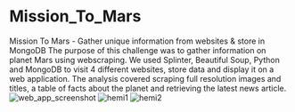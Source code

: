 # Mission_To_Mars
Mission To Mars - Gather unique information from websites &amp; store in MongoDB
The purpose of this challenge was to gather information on planet Mars using webscraping. We used Splinter, Beautiful Soup, Python and MongoDB to visit 4 different websites, store data and display it on a web application. The analysis covered scraping full resolution images and titles, a table of facts about the planet and retrieving the latest news article.
![web_app_screenshot](https://user-images.githubusercontent.com/106286533/183313483-407b6122-7f9d-453b-80eb-6c7fd04ff10f.png)
![hemi1](https://user-images.githubusercontent.com/106286533/183313528-4c98c4a8-f65d-491b-a321-7daf8e2b0416.png)
![hemi2](https://user-images.githubusercontent.com/106286533/183313531-37836c02-8e9b-40c6-a726-fedc6c45bb0b.png)
